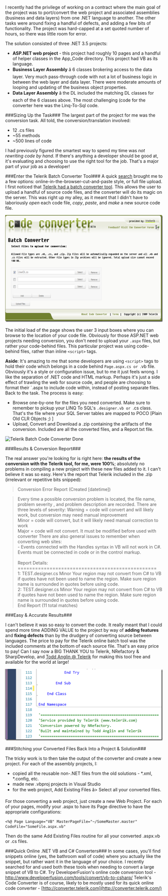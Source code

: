 <!--{Title:"Online .NET Code Conversion Tools", PublishedOn:"2009-11-02T01:10:25", Intro:"I recently had the privilege of working on a contract where the main goal of the project was to port"} -->

I recently had the privilege of working on a contract where the main goal of the project was to port/convert the web project and associated assemblies (business and data layers) from one .NET language to another. The other tasks were around fixing a handful of defects, and adding a few bits of functionality. The project was hard-capped at a set quoted number of hours, so there was little room for error. 

The solution consisted of three .NET 3.5 projects:

*  **ASP.NET web project** - this project had roughly 10 pages and a handful of helper classes in the App_Code directory. This project had VB as its language.
*  **Business Layer Assembly** â 6 classes brokering access to the data layer. Very much pass-through code with not a lot of business logic in between the web layer and data layer. There were moderate amounts of looping and updating of the business object properties.
*  **Data Layer Assembly** â the DL included the matching DL classes for each of the 6 classes above. The most challenging (code for the converter here was the Linq-To-Sql code.

###Sizing Up the Task###
The largest part of the project for me was the conversion task. All told, the conversion/translation involved:

* 12 .cs files 
* ~55 methods
* ~500 lines of code

I had previously figured the smartest way to spend my time was *not rewriting code by hand*. If there's anything a developer should be good at, it's evaluating and choosing to use the right tool for the job. That's a major part of your job as a developer!

###Enter the Telerik Batch Converter Tool###
A quick <a href="http://www.bing.com/search?q=convert+vb+to+c%23">search</a> brought me to a few options: online-in-the-browser-cut-and-paste style, or full file upload.
I first noticed that <a href="http://converter.telerik.com/batch.aspx">Telerik had a batch converter tool</a>. This allows the user to upload a handful of source code files, and the converter will do its magic on the server. This was right up my alley, as it meant that I didn't have to laboriously *open* each code file, *copy*, *paste*, and *make* a new source code file.

<a href="http://converter.telerik.com/batch.aspx">
<img style="border-bottom: 0px; border-left: 0px; display: inline; border-top: 0px; border-right: 0px" title="Telerik Batch Code Converter Upload" border="0" alt="Telerik Batch Code Converter Upload" src="img/TelerikBatchCodeConverter_3.png" width="654" height="342" />
</a>

The initial load of the page shows the user 3 input boxes where you can browse to the location of your code file. Obviously for those ASP.NET web projects needing conversion, you don't need to upload your `.aspx` files, but rather your code-behind files. This particular project was using code-behind files, rather than inline `<script>` tags.

**Aside**: It's amazing to me that some developers are using `<script>` tags to hold their code which belongs in a code behind  `Page.aspx.cs or `.vb file. Obviously it's a style or configuration issue, but to me it just feels wrong. I like the separation of .NET code and HTML markup. Perhaps it's just a side effect of trawling the web for source code, and people are choosing to format their `.aspx to include code within, instead of posting separate files. 
Back to the task. The process is easy:

* Browse one-by-one for the files you need converted. Make sure to remember to pickup your LINQ To SQL's `.designer.vb or `.cs class. That's the file where your SQL Server tables are mapped to POCO [Plain Old CLR Objects ;) ]
* Upload, Convert and Download a .zip containing the artifacts of the conversion. Included are all the converted files, and a Report.txt file.


<img style="border-bottom: 0px; border-left: 0px; display: inline; border-top: 0px; border-right: 0px" title="Telerik Batch Code Converter Done" border="0" alt="Telerik Batch Code Converter Done" src="http://devtxt.com/blog/blogimg/OnlineCodeConversionTools_E345/TelerikBatchCodeConverter_done.png" width="654" height="270" />

###Results &amp; Conversion Report###

The real answer you're looking for is right here: **the results of the conversion with the Telerik tool, for me, were 100%**; absolutely no problems in compiling a new project with these new files added to it. I can't believe it was so easy. Here's the report that Telerik included in the .zip (irrelevant or repetitive bits snipped):
  
  
>Conversion Error Report (Created [datetime]) 
   
>    Every time a possible conversion problem is located, the file name, problem severity , and problem description are recorded. There are three levels of severity: 
>        Warning    = code will convert and will likely work, but conversion may need manual improvement       <br />    Minor    = code will convert, but it will likely need manual correction to work        <br />    Major    = code will not convert. It must be modified before used with converter 
>    There are also general issues to remember when converting web sites:       <br />    - Events connected with the Handles syntax in VB will not work in C#. Events must be connected in code or in the control markup.        <br />    
>    Report Details:       <br />================================================        <br />1: TEST.designer.cs    Minor    Your region may not convert from C# to VB if quotes have not been used to name the region. Make sure       region name is surrounded in quotes before using code.        <br />2: TEST.designer.cs    Minor    Your region may not convert from C# to VB if quotes have not been used to name the region. Make sure       region name is surrounded in quotes before using code.        <br />
>    End Report (11 total matches)
  

###Easy &amp; Accurate Results###

I can't believe it was so easy to convert the code. It really meant that I could spend more time ADDING VALUE to the project by way of **adding features** and **fixing defects** than by the drudgery of converting source between languages. The price to pay for the Telerik online batch tool was the included comments at the bottom of each source file. That's an easy price to pay! Can I say now a BIG THANK YOU to Telerik, NRefactory &amp; SharpDevelop, and <a href="mailto:Anglin@Telerik">Todd Anglin @ Telerik</a> for making this tool free and available for the world at large!

<a href="img/TelerikBatchCodeConverter_Comments.png">
<img border="0"  src="img/TelerikBatchCodeConverter_Comments_thumb.png" width="513" height="229" />
</a>

###Stitching your Converted Files Back Into a Project &amp; Solution###

The tricky work is to then take the output of the converter and create a new project. For each of the assembly projects, I:

* copied all the reusable non-.NET files from the old solutions - *.xml, *.config, etc.
* made new .vbproj projects in Visual Studio
* for the web project, Add Existing Files â> Select all your converted files.

For those converting a web project, just create a new Web Project. For each of your pages, modify your .aspx  to have its Page directive to have the appropriate configurations:
  
    <%@ Page Language="VB" MasterPageFile="~/SomeMaster.master" CodeFile="SomeFile.aspx.vb"

Then do the same Add Existing Files routine for all your converted .aspx.vb or .cs files.

###Quick Online .NET VB and C# Converters###
In some cases, you'll find snippets online (yes, the bathroom wall of code) where you actually like the snippet, but rather want it in the language of your choice. I recently searched for and used both these tools when needing to convert a large snippet of VB to C#.
Try DeveloperFusion's online code conversion tool - <a title="http://www.developerfusion.com/tools/convert/vb-to-csharp/" href="http://www.developerfusion.com/tools/convert/vb-to-csharp/">http://www.developerfusion.com/tools/convert/vb-to-csharp/</a>
Telerik's Code Converter is of course, likely to be mostly used for its quick online code converter - [http://converter.telerik.com](http://converter.telerik.com/)